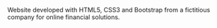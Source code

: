 Website developed with HTML5, CSS3 and Bootstrap from a fictitious company for online financial solutions.
